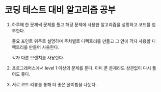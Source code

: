 # 코딩 테스트 대비 알고리즘 공부

1. 하루에 한 문제씩 문제를 풀고 해당 문제에 사용한 알고리즘을 설명하고 코드를 첨부한다.

    중요 포인트 위주로 설명하며 주차별로 디렉토리를 만들고 그 안에 각자 사용할 디렉토리를 만들어 사용한다.

    각자 다른 브랜치를 사용한다.


3. 프로그래머스에서 level 1 이상의 문제를 푼다. 이미 푼 문제라도 상관없이 다시 풀어도 좋다.


4. 서로 코드 리뷰를 통해 더 좋은 풀이법을 나눈다.

